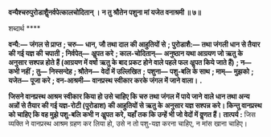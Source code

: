 **वन्यैश्चरुपुरोडाशैॢनर्वपेत्कालचोदितान् ।** **न तु श्रौतेन पशुना मां यजेत वनाश्रमी ॥ ७॥** 

शब्दार्थ **** 

**वन्यै:—** **जंगल से प्राप्त** **; चरु—** **धान, जौ तथा दाल की आहुतियों से** **; पुरोडाशै:—** **तथा जंगली धान से तैयार की गई यज्ञ की** **चपाती** **; निर्वपेत्—** **अॢपत करे** **; काल-चोदितान्—** **अनुष्ठान यथा आग्रयण जो ऋतु के अनुसार सश्पन्न होते हैं (आग्रयण में वर्षा** **ऋतु के बाद प्रकट होने वाले पहले फल अॢपत किये जाते हैं)** **; न—** **कभी नहीं** **; तु—** **निस्सन्देह** **; श्रौतेन—** **वेदों में उल्लिखित** **;** **पशुना—** **पशु-बलि के साथ** **; माम्—** **मुझको** **; यजेत—** **पूजा करे** **; वन-आश्रमी—** **वानप्रस्थ स्वीकार करके जंगल में जाने वाला।** **.** 

**जिसने वानप्रस्थ आश्रम स्वीकार किया हो उसे चाहिए कि चरु तथा जंगल में पाये जाने** **वाले धान तथा अन्य अन्नों से तैयार की गई यज्ञ-रोटी (पुरोडाश) की आहुतियों से ऋतु के** **अनुसार यज्ञ सश्पन्न करे। किन्तु वानप्रस्थ को चाहिए कि वह मुझे पशु-बलि कभी न अॢपत** **करे, यहाँ तक कि उन्हें भी जो वेदों में वॢणत हैं।** **तात्पर्य :** जिस व्यक्ति ने वानप्रस्थ आश्रम ग्रहण कर लिया हो, उसे न तो पशु-यज्ञ करना चाहिए, न मांस खाना चाहिए।  